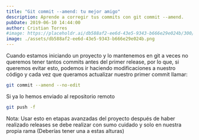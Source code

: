 ```yaml
---
title: "Git commit --amend: tu mejor amigo"
description: Aprende a corregir tus commits con git commit --amend.
pubDate: 2019-06-10 14:44:00
author: Cristian Torres
#image: https://placeholdr.ai/db588af2-ee6d-43e5-9343-b666e29e024b/300/200
image: ./assets/db588af2-ee6d-43e5-9343-b666e29e024b.png
---
```

Cuando estamos iniciando un proyecto y lo mantenemos en git a veces no queremos tener tantos commits antes del primer release, por lo que, si queremos evitar esto, podemos ir haciendo modificaciones a nuestro código y cada vez que queramos actualizar nuestro primer commit llamar:<br />
```bash
git commit --amend --no-edit
```
Si ya lo hemos enviado al repositorio remoto<br />
```bash
git push -f
```
Nota: Usar esto en etapas avanzadas del proyecto después de haber realizado releases se debe realizar con sumo cuidado y solo en nuestra propia rama (Deberías tener una a estas alturas)
